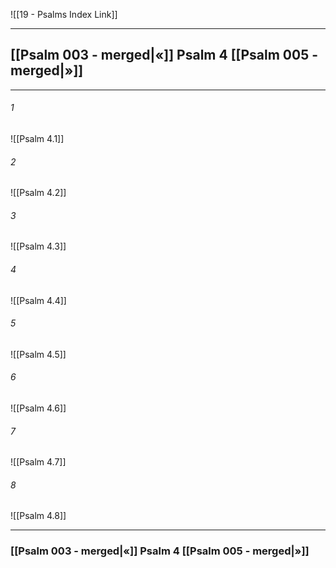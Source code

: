 ![[19 - Psalms Index Link]]

---
##  [[Psalm 003 - merged|«]] Psalm 4 [[Psalm 005 - merged|»]]

---

###### 1
![[Psalm 4.1]] 

###### 2
![[Psalm 4.2]] 

###### 3
![[Psalm 4.3]] 

###### 4
![[Psalm 4.4]]

###### 5 
![[Psalm 4.5]] 

###### 6
![[Psalm 4.6]] 

###### 7
![[Psalm 4.7]] 

###### 8
![[Psalm 4.8]] 


---
###  [[Psalm 003 - merged|«]] Psalm 4 [[Psalm 005 - merged|»]]